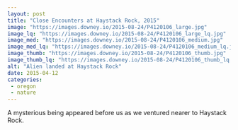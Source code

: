 ```yaml
---
layout: post
title: "Close Encounters at Haystack Rock, 2015"
image: "https://images.downey.io/2015-08-24/P4120106_large.jpg"
image_lq: "https://images.downey.io/2015-08-24/P4120106_large_lq.jpg"
image_med: "https://images.downey.io/2015-08-24/P4120106_medium.jpg"
image_med_lq: "https://images.downey.io/2015-08-24/P4120106_medium_lq.jpg"
image_thumb: "https://images.downey.io/2015-08-24/P4120106_thumb.jpg"
image_thumb_lq: "https://images.downey.io/2015-08-24/P4120106_thumb_lq.jpg"
alt: "Alien landed at Haystack Rock"
date: 2015-04-12
categories:
 - oregon
 - nature
---
```


A mysterious being appeared before us as we ventured nearer to Haystack Rock.
